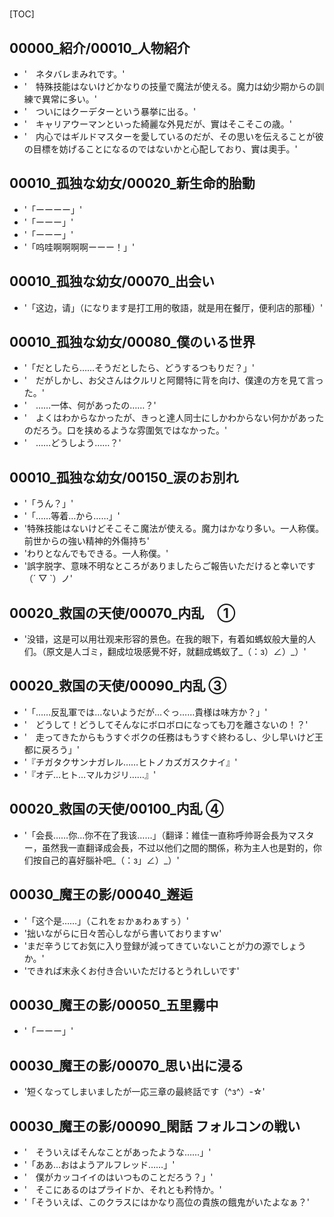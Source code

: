 # 

[TOC]

## 00000_紹介/00010_人物紹介

- '　ネタバレまみれです。'
- '　特殊技能はないけどかなりの技量で魔法が使える。魔力は幼少期からの訓練で異常に多い。'
- '　ついにはクーデターという暴挙に出る。'
- '　キャリアウーマンといった綺麗な外見だが、實はそこそこの歳。'
- '　内心ではギルドマスターを愛しているのだが、その思いを伝えることが彼の目標を妨げることになるのではないかと心配しており、實は奧手。'


## 00010_孤独な幼女/00020_新生命的胎動

- '「ーーーー」'
- '「ーーー」'
- '「ーーー」'
- '「呜哇啊啊啊啊ーーー！」'


## 00010_孤独な幼女/00070_出会い

- '「这边，请」（になります是打工用的敬語，就是用在餐厅，便利店的那種）'


## 00010_孤独な幼女/00080_僕のいる世界

- '「だとしたら……そうだとしたら、どうするつもりだ？」'
- '　だがしかし、お父さんはクルリと阿爾特に背を向け、僕達の方を見て言った。'
- '　……一体、何があったの……？'
- '　よくはわからなかったが、きっと達人同士にしかわからない何かがあったのだろう。口を挟めるような雰圍気ではなかった。'
- '　……どうしよう……？'


## 00010_孤独な幼女/00150_涙のお別れ

- '「うん？」'
- '「……等着…から……」'
- '特殊技能はないけどそこそこ魔法が使える。魔力はかなり多い。一人称僕。前世からの強い精神的外傷持ち'
- 'わりとなんでもできる。一人称僕。'
- '誤字脱字、意味不明なところがありましたらご報告いただけると幸いです（´ ▽ `）ノ'


## 00020_救国の天使/00070_内乱　①

- '没错，这是可以用壮观来形容的景色。在我的眼下，有着如螞蚁般大量的人们。（原文是人ゴミ，翻成垃圾感覺不好，就翻成螞蚁了_（：з）∠）_）'


## 00020_救国の天使/00090_内乱 ③

- '「……反乱軍では…ないようだが…ぐっ……貴様は味方か？」'
- '　どうして！どうしてそんなにボロボロになっても刀を離さないの！？'
- '　走ってきたからもうすぐボクの任務はもうすぐ終わるし、少し早いけど王都に戻ろう」'
- '『チガタクサンナガレル……ヒトノカズガスクナイ』'
- '『オデ…ヒト…マルカジリ……』'


## 00020_救国の天使/00100_内乱 ④

- '「会長……你…你不在了我该……」（翻译：維佳一直称呼帅哥会長为マスター，虽然我一直翻译成会長，不过以他们之間的關係，称为主人也是對的，你们按自己的喜好腦补吧_（：з」∠）_）'


## 00030_魔王の影/00040_邂逅

- '「这个是……」（これをぉかぁわぁすぅ）'
- '拙いながらに日々苦心しながら書いておりますｗ'
- 'まだ辛うじてお気に入り登録が減ってきていないことが力の源でしょうか。'
- 'できれば末永くお付き合いいただけるとうれしいです'


## 00030_魔王の影/00050_五里霧中

- '「ーーー」'


## 00030_魔王の影/00070_思い出に浸る

- '短くなってしまいましたが一応三章の最終話です（^з^）-☆'


## 00030_魔王の影/00090_閑話 フォルコンの戦い

- '　そういえばそんなことがあったような……」'
- '「ああ…おはようアルフレッド……」'
- '　僕がカッコイイのはいつものことだろう？」'
- '　そこにあるのはプライドか、それとも矜恃か。'
- '「そういえば、このクラスにはかなり高位の貴族の餓鬼がいたよなぁ？'
